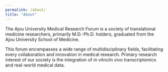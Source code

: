 ```yaml
---
permalink: /about/
title: "About"
---
```


The Ajou University Medical Research Forum is a society of translational medicine researchers, primarily M.D.-Ph.D. holders, graduated from the Ajou University School of Medicine. 

This forum encompasses a wide range of multidisciplinary fields, facilitating every collaboration and innovation in medical research. Primary research interest of our society is the integration of in vitro/in vivo transcriptomics and real-world medical data. 